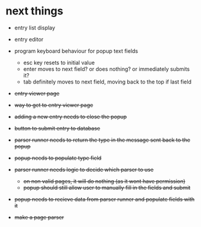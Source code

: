 # next things
- entry list display
- entry editor

- program keyboard behaviour for popup text fields
    - esc key resets to initial value
    - enter moves to next field? or does nothing? or immediately submits it?
    - tab definitely moves to next field, moving back to the top if last field

- ~~entry viewer page~~
- ~~way to get to entry viewer page~~
- ~~adding a new entry needs to close the popup~~
- ~~button to submit entry to database~~
- ~~parser runner needs to return the type in the message sent back to the popup~~
- ~~popup needs to populate type field~~
- ~~parser runner needs logic to decide which parser to use~~
    - ~~on non valid pages, it will do nothing (as it wont have permission)~~
    - ~~popup should still allow user to manually fill in the fields and submit~~
- ~~popup needs to recieve data from parser runner and populate fields with it~~
- ~~make a page parser~~